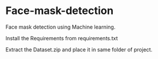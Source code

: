 # Face-mask-detection
Face mask detection using Machine learning.

Install the Requirements from requirements.txt

Extract the Dataset.zip and place it in same folder of project.
